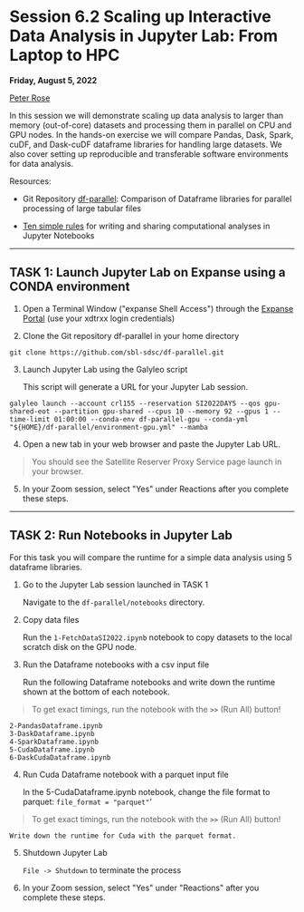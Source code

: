 # Session 6.2 Scaling up Interactive Data Analysis in Jupyter Lab: From Laptop to HPC #

**Friday, August 5, 2022**

[Peter Rose](https://www.sdsc.edu/research/researcher_spotlight/rose_peter.html) 

In this session we will demonstrate scaling up data analysis to larger than memory (out-of-core) datasets and processing them in parallel on CPU and GPU nodes. In the hands-on exercise we will compare Pandas, Dask, Spark, cuDF, and Dask-cuDF dataframe libraries for handling large datasets. We also cover setting up reproducible and transferable software environments for data analysis. 

Resources:

* Git Repository [df-parallel](https://github.com/sbl-sdsc/df-parallel): Comparison of Dataframe libraries for parallel processing of large tabular files

* [Ten simple rules](https://doi.org/10.1371/journal.pcbi.1007007) for writing and sharing computational analyses in Jupyter Notebooks

-----
## TASK 1: Launch Jupyter Lab on Expanse using a CONDA environment
1. Open a Terminal Window ("expanse Shell Access") through the [Expanse Portal](https://portal.expanse.sdsc.edu/) (use your xdtrxx login credentials)

2. Clone the Git repository df-parallel in your home directory
```
git clone https://github.com/sbl-sdsc/df-parallel.git
```
  
3. Launch Jupyter Lab using the Galyleo script

   This script will generate a URL for your Jupyter Lab session.
```
galyleo launch --account crl155 --reservation SI2022DAY5 --qos gpu-shared-eot --partition gpu-shared --cpus 10 --memory 92 --gpus 1 --time-limit 01:00:00 --conda-env df-parallel-gpu --conda-yml "${HOME}/df-parallel/environment-gpu.yml" --mamba
```

4. Open a new tab in your web browser and paste the Jupyter Lab URL.  

> You should see the Satellite Reserver Proxy Service page launch in your browser.

5. In your Zoom session, select "Yes" under Reactions after you complete these steps.

------
## TASK 2: Run Notebooks in Jupyter Lab

For this task you will compare the runtime for a simple data analysis using 5 dataframe libraries.

1. Go to the Jupyter Lab session launched in TASK 1

    Navigate to the ```df-parallel/notebooks``` directory.

2. Copy data files

    Run the ```1-FetchDataSI2022.ipynb``` notebook to copy datasets to the local scratch disk on the GPU node.

3. Run the Dataframe notebooks with a csv input file

    Run the following Dataframe notebooks and write down the runtime shown at the bottom of each notebook.
    
> To get exact timings, run the notebook with the **```>>```** (Run All) button!
    
```
2-PandasDataframe.ipynb
3-DaskDataframe.ipynb
4-SparkDataframe.ipynb
5-CudaDataframe.ipynb
6-DaskCudaDataframe.ipynb
```

4. Run Cuda Dataframe notebook with a parquet input file

    In the 5-CudaDataframe.ipynb notebook, change the file format to parquet: ```file_format = "parquet"```'
    
> To get exact timings, run the notebook with the **```>>```** (Run All) button!
    
    
    Write down the runtime for Cuda with the parquet format.
    
5. Shutdown Jupyter Lab

    ```File -> Shutdown``` to terminate the process

6. In your Zoom session, select "Yes" under "Reactions" after you complete these steps.